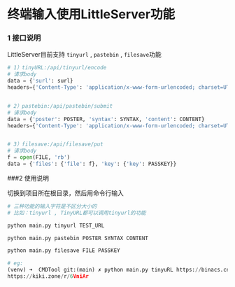 # 终端输入使用LittleServer功能

### 1 接口说明

LittleServer目前支持 `tinyurl` , `pastebin` , `filesave`功能

```python
# 1）tinyURL:/api/tinyurl/encode
# 请求body
data = {'surl': surl}
headers={'Content-Type': 'application/x-www-form-urlencoded; charset=UTF-8'}


# 2）pastebin:/api/pastebin/submit
# 请求body
data = {'poster': POSTER, 'syntax': SYNTAX, 'content': CONTENT}
headers={'Content-Type': 'application/x-www-form-urlencoded; charset=UTF-8'}


# 3）filesave:/api/filesave/put
# 请求body
f = open(FILE, 'rb')
data = {'files': {'file': f}, 'key': {'key': PASSKEY}}
```



###2 使用说明

切换到项目所在根目录，然后用命令行输入

```python
# 三种功能的输入字符是不区分大小的
# 比如：tinyurl , TinyURL都可以调用tinyurl的功能

python main.py tinyurl TEST_URL 

python main.py pastebin POSTER SYNTAX CONTENT

python main.py filesave FILE PASSKEY

# eg:
(venv) ➜  CMDTool git:(main) ✗ python main.py tinyuRL https://binacs.cn
https://kiki.zone/r/6VniAr

```

